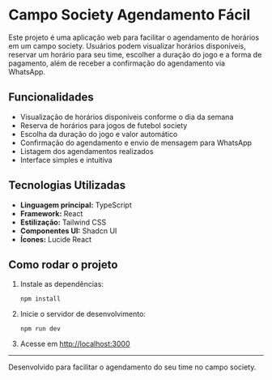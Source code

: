 # Campo Society Agendamento Fácil

Este projeto é uma aplicação web para facilitar o agendamento de horários em um campo society. Usuários podem visualizar horários disponíveis, reservar um horário para seu time, escolher a duração do jogo e a forma de pagamento, além de receber a confirmação do agendamento via WhatsApp.

## Funcionalidades

- Visualização de horários disponíveis conforme o dia da semana
- Reserva de horários para jogos de futebol society
- Escolha da duração do jogo e valor automático
- Confirmação do agendamento e envio de mensagem para WhatsApp
- Listagem dos agendamentos realizados
- Interface simples e intuitiva

## Tecnologias Utilizadas

- **Linguagem principal:** TypeScript
- **Framework:** React
- **Estilização:** Tailwind CSS
- **Componentes UI:** Shadcn UI
- **Ícones:** Lucide React

## Como rodar o projeto

1. Instale as dependências:
   ```
   npm install
   ```
2. Inicie o servidor de desenvolvimento:
   ```
   npm run dev
   ```
3. Acesse em [http://localhost:3000](http://localhost:3000)

---

Desenvolvido para facilitar o agendamento do seu time no campo society.
